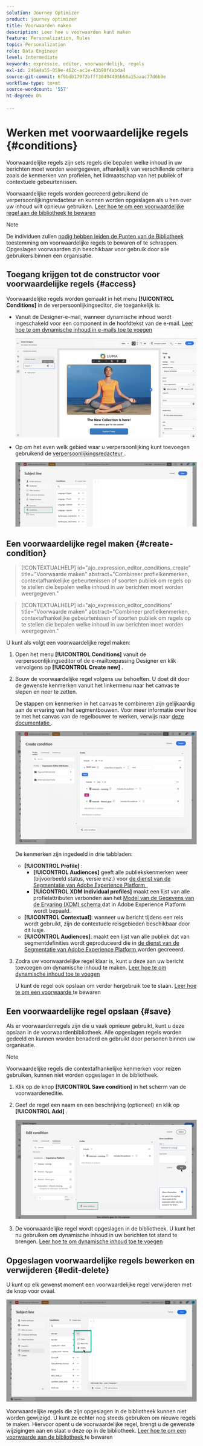 ```yaml
---
solution: Journey Optimizer
product: journey optimizer
title: Voorwaarden maken
description: Leer hoe u voorwaarden kunt maken
feature: Personalization, Rules
topic: Personalization
role: Data Engineer
level: Intermediate
keywords: expressie, editor, voorwaardelijk, regels
exl-id: 246a4a55-059e-462c-ac1e-43b90f4abda4
source-git-commit: 6f9bdb179f2bfff30494495b68a15aaac77d6b9e
workflow-type: tm+mt
source-wordcount: '557'
ht-degree: 0%

---
```


# Werken met voorwaardelijke regels {#conditions}

Voorwaardelijke regels zijn sets regels die bepalen welke inhoud in uw berichten moet worden weergegeven, afhankelijk van verschillende criteria zoals de kenmerken van profielen, het lidmaatschap van het publiek of contextuele gebeurtenissen.

Voorwaardelijke regels worden gecreeerd gebruikend de verpersoonlijkingsredacteur en kunnen worden opgeslagen als u hen over uw inhoud wilt opnieuw gebruiken. [ Leer hoe te om een voorwaardelijke regel aan de bibliotheek te bewaren ](#save)

>[!NOTE]
>
>De individuen zullen [ nodig hebben leiden de Punten van de Bibliotheek ](../administration/ootb-product-profiles.md) toestemming om voorwaardelijke regels te bewaren of te schrappen. Opgeslagen voorwaarden zijn beschikbaar voor gebruik door alle gebruikers binnen een organisatie.

## Toegang krijgen tot de constructor voor voorwaardelijke regels {#access}

Voorwaardelijke regels worden gemaakt in het menu **[!UICONTROL Conditions]** in de verpersoonlijkingseditor, die toegankelijk is:

* Vanuit de Designer-e-mail, wanneer dynamische inhoud wordt ingeschakeld voor een component in de hoofdtekst van de e-mail. [ Leer hoe te om dynamische inhoud in e-mails toe te voegen ](dynamic-content.md#emails)

  ![](assets/conditions-access-email.png)

* Op om het even welk gebied waar u verpersoonlijking kunt toevoegen gebruikend de [ verpersoonlijkingsredacteur ](personalization-build-expressions.md).

  ![](assets/conditions-access-editor.png)

## Een voorwaardelijke regel maken {#create-condition}

>[!CONTEXTUALHELP]
>id="ajo_expression_editor_conditions_create"
>title="Voorwaarde maken"
>abstract="Combineer profielkenmerken, contextafhankelijke gebeurtenissen of soorten publiek om regels op te stellen die bepalen welke inhoud in uw berichten moet worden weergegeven."

>[!CONTEXTUALHELP]
>id="ajo_expression_editor_conditions"
>title="Voorwaarde maken"
>abstract="Combineer profielkenmerken, contextafhankelijke gebeurtenissen of soorten publiek om regels op te stellen die bepalen welke inhoud in uw berichten moet worden weergegeven."

U kunt als volgt een voorwaardelijke regel maken:

1. Open het menu **[!UICONTROL Conditions]** vanuit de verpersoonlijkingseditor of de e-mailtoepassing Designer en klik vervolgens op **[!UICONTROL Create new]** .

1. Bouw de voorwaardelijke regel volgens uw behoeften. U doet dit door de gewenste kenmerken vanuit het linkermenu naar het canvas te slepen en neer te zetten.

   De stappen om kenmerken in het canvas te combineren zijn gelijkaardig aan de ervaring van het segmentbouwen. Voor meer informatie over hoe te met het canvas van de regelbouwer te werken, verwijs naar [ deze documentatie ](https://experienceleague.adobe.com/docs/experience-platform/segmentation/ui/segment-builder.html#rule-builder-canvas).

   ![](assets/conditions-create.png)

   De kenmerken zijn ingedeeld in drie tabbladen:

   * **[!UICONTROL Profile]** :
      * **[!UICONTROL Audiences]** geeft alle publiekskenmerken weer (bijvoorbeeld status, versie enz.) voor [ de dienst van de Segmentatie van Adobe Experience Platform ](https://experienceleague.adobe.com/docs/experience-platform/segmentation/home.html),
      * **[!UICONTROL XDM Individual profiles]** maakt een lijst van alle profielattributen verbonden aan het [ Model van de Gegevens van de Ervaring (XDM) schema ](https://experienceleague.adobe.com/docs/experience-platform/xdm/home.html?lang=nl) dat in Adobe Experience Platform wordt bepaald.
   * **[!UICONTROL Contextual]**: wanneer uw bericht tijdens een reis wordt gebruikt, zijn de contextuele reisgebieden beschikbaar door dit lusje.
   * **[!UICONTROL Audiences]**: maakt een lijst van alle publiek dat van segmentdefinities wordt geproduceerd die in [ de dienst van de Segmentatie van Adobe Experience Platform ](https://experienceleague.adobe.com/docs/experience-platform/segmentation/home.html) worden gecreeerd.

1. Zodra uw voorwaardelijke regel klaar is, kunt u deze aan uw bericht toevoegen om dynamische inhoud te maken. [ Leer hoe te om dynamische inhoud toe te voegen ](dynamic-content.md)

   U kunt de regel ook opslaan om verder hergebruik toe te staan. [ Leer hoe te om een voorwaarde ](#save) te bewaren

## Een voorwaardelijke regel opslaan {#save}

Als er voorwaardenregels zijn die u vaak opnieuw gebruikt, kunt u deze opslaan in de voorwaardenbibliotheek. Alle opgeslagen regels worden gedeeld en kunnen worden benaderd en gebruikt door personen binnen uw organisatie.

>[!NOTE]
>
>Voorwaardelijke regels die contextafhankelijke kenmerken voor reizen gebruiken, kunnen niet worden opgeslagen in de bibliotheek.

1. Klik op de knop **[!UICONTROL Save condition]** in het scherm van de voorwaardeneditie.

1. Geef de regel een naam en een beschrijving (optioneel) en klik op **[!UICONTROL Add]** .

   ![](assets/conditions-name-description.png)

1. De voorwaardelijke regel wordt opgeslagen in de bibliotheek. U kunt het nu gebruiken om dynamische inhoud in uw berichten tot stand te brengen. [ Leer hoe te om dynamische inhoud toe te voegen ](dynamic-content.md)

## Opgeslagen voorwaardelijke regels bewerken en verwijderen {#edit-delete}

U kunt op elk gewenst moment een voorwaardelijke regel verwijderen met de knop voor ovaal.

![](assets/conditions-open.png)

Voorwaardelijke regels die zijn opgeslagen in de bibliotheek kunnen niet worden gewijzigd. U kunt ze echter nog steeds gebruiken om nieuwe regels te maken. Hiervoor opent u de voorwaardelijke regel, brengt u de gewenste wijzigingen aan en slaat u deze op in de bibliotheek. [ Leer hoe te om een voorwaarde aan de bibliotheek ](#save) te bewaren
